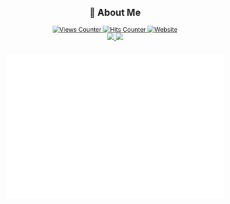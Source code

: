 <div align="center">
  <h2>🌟 About Me</h2>

  <a href="https://github.com/natainditama/">
    <img src="https://komarev.com/ghpvc/?username=natainditama&color=2563eb&label=Profile+Views" alt="Views Counter" />
  </a>
  <a href="https://github.com/natainditama/">
    <img
      src="https://hits.seeyoufarm.com/api/count/incr/badge.svg?url=https%3A%2F%2Fgithub.com%2Fnatainditama1212%2Fhit-counter&count_bg=%232563eb&title_bg=%23595959&title=Hits"
      alt="Hits Counter"
    />
  </a>
  <a href="https://natainditama.pages.dev">
    <img src="https://img.shields.io/website?url=http%3A%2F%2Fnatainditama.pages.dev&up_color=%232563eb&labelColor=%23595959&label=Website" alt="Website" />
  </a>
</div>

<div align="center">
  <a href="https://github.com/natainditama">
    <picture>
      <source
        srcset="https://github-readme-stats.vercel.app/api?username=natainditama&show_icons=true&theme=dark&hide_border=true"
        media="(prefers-color-scheme: dark)"
      />
      <source
        srcset="https://github-readme-stats.vercel.app/api?username=natainditama&show_icons=true&theme=default&hide_border=true"
        media="(prefers-color-scheme: light), (prefers-color-scheme: no-preference)"
      />
      <img src="https://github-readme-stats.vercel.app/api?username=natainditama&show_icons=false&hide_border=true" />
    </picture>
  </a>

  <a href="https://github.com/natainditama">
    <picture>
      <source
        srcset="
          https://github-readme-streak-stats.herokuapp.com?user=natainditama&border_radius=&ring=2F80ED&fire=4C71F2&currStreakLabel=4C71F2&theme=dark&card_width=390&border=EBEBEB00
        "
        media="(prefers-color-scheme: dark)"
      />
      <source
        srcset="
          https://github-readme-streak-stats.herokuapp.com?user=natainditama&border_radius=&ring=2F80ED&fire=4C71F2&currStreakLabel=4C71F2&theme=default&card_width=390&border=EBEBEB00
        "
        media="(prefers-color-scheme: light), (prefers-color-scheme: no-preference)"
      />
      <img
        src="https://github-readme-streak-stats.herokuapp.com?user=natainditama&border_radius=&ring=2F80ED&fire=4C71F2&currStreakLabel=4C71F2&card_width=390&border=EBEBEB00"
      />
    </picture>
  </a>
</div>

<div align="center">
  <h2></h2>

  <picture>
    <source srcset="./github-metrics-small.svg" media="(max-width: 1024px)" />
    <img src="./github-metrics.svg" alt="Metrics" loading="lazy" title="Github Metrics" />
  </picture>
</div>

